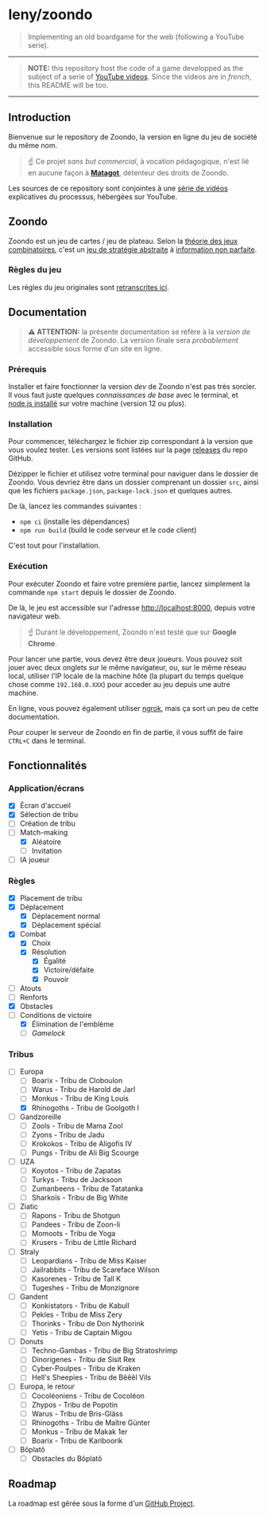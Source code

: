 # leny/zoondo

> Implementing an old boardgame for the web (following a YouTube serie).

* * *

> **NOTE:** this repository host the code of a game developped as the subject of a serie of [YouTube videos](https://www.youtube.com/playlist?list=PLiqWBsRPUup73D6Mew2s1XsoyXp6eaHjp). Since the videos are in *french*, this README will be too.

* * *

## Introduction

Bienvenue sur le repository de Zoondo, la version en ligne du jeu de société du même nom.

> ☝️ Ce projet *sans but commercial*, à vocation pédagogique, n'est lié en aucune façon à [**Matagot**](https://www.matagot.com), détenteur des droits de Zoondo.

Les sources de ce repository sont conjointes à une [série de vidéos](https://www.youtube.com/playlist?list=PLiqWBsRPUup73D6Mew2s1XsoyXp6eaHjp) explicatives du processus, hébergées sur YouTube.

## Zoondo

Zoondo est un jeu de cartes / jeu de plateau. Selon la [théorie des jeux combinatoires](https://fr.wikipedia.org/wiki/Th%C3%A9orie_des_jeux_combinatoires), c'est un [jeu de stratégie abstraite](https://fr.wikipedia.org/wiki/Jeu_de_strat%C3%A9gie_combinatoire_abstrait) à [information non parfaite](https://fr.wikipedia.org/wiki/Th%C3%A9orie_des_jeux#Information_compl%C3%A8te_et_information_incompl%C3%A8te).

### Règles du jeu

Les règles du jeu originales sont [retranscrites ici](./docs/gamerules.md).

## Documentation

> **⚠️ ATTENTION:** la présente documentation se réfère à la _version de développement_ de Zoondo. La version finale sera _probablement_ accessible sous forme d'un site en ligne.

### Prérequis

Installer et faire fonctionner la version *dev* de Zoondo n'est pas très sorcier. Il vous faut juste quelques *connaissances de base* avec le terminal, et [node.js installé](https://nodejs.org/en/download/) sur votre machine (version 12 ou plus).

### Installation

Pour commencer, téléchargez le fichier zip correspondant à la version que vous voulez tester. Les versions sont listées sur la page [releases](https://github.com/leny/zoondo/releases) du repo GitHub.

Dézipper le fichier et utilisez votre terminal pour naviguer dans le dossier de Zoondo. Vous devriez être dans un dossier comprenant un dossier `src`, ainsi que les fichiers `package.json`, `package-lock.json` et quelques autres.

De là, lancez les commandes suivantes :

- `npm ci` (installe les dépendances)
- `npm run build` (build le code serveur et le code client)

C'est tout pour l'installation.

### Exécution

Pour exécuter Zoondo et faire votre première partie, lancez simplement la commande `npm start` depuis le dossier de Zoondo.

De là, le jeu est accessible sur l'adresse [http://localhost:8000](http://localhost:8000), depuis votre navigateur web.

> ☝️ Durant le développement, Zoondo n'est testé que sur **Google Chrome**.

Pour lancer une partie, vous devez être deux joueurs. Vous pouvez soit jouer avec deux onglets sur le même navigateur, ou, sur le même réseau local, utiliser l'IP locale de la machine hôte (la plupart du temps quelque chose comme `192.168.0.XXX`) pour acceder au jeu depuis une autre machine.

En ligne, vous pouvez également utiliser [ngrok](https://ngrok.com), mais ça sort un peu de cette documentation.

Pour couper le serveur de Zoondo en fin de partie, il vous suffit de faire `CTRL+C` dans le terminal.

## Fonctionnalités

### Application/écrans

- [x] Écran d'accueil
- [x] Sélection de tribu
- [ ] Création de tribu
- [ ] Match-making
	- [x] Aléatoire
	- [ ] Invitation
- [ ] IA joueur

### Règles

- [x] Placement de tribu
- [x] Déplacement
  - [x] Déplacement normal
  - [x] Déplacement spécial
- [x] Combat
  - [x] Choix
  - [x] Résolution
	  - [x] Égalité
	  - [x] Victoire/défaite
	  - [x] Pouvoir
- [ ] Atouts
- [ ] Renforts
- [x] Obstacles
- [ ] Conditions de victoire
    - [x] Élimination de l'emblème
    - [ ] _Gamelock_

### Tribus

- [ ] Europa
	- [ ] Boarix - Tribu de Cloboulon
	- [ ] Warus - Tribu de Harold de Jarl
	- [ ] Monkus - Tribu de King Louis
	- [x] Rhinogoths - Tribu de Goolgoth I
- [ ] Gandzoreille
	- [ ] Zools - Tribu de Mama Zool
	- [ ] Zyons - Tribu de Jadu
	- [ ] Krokokos - Tribu de Aligofis IV
	- [ ] Pungs - Tribu de Ali Big Scourge
- [ ] UZA
	- [ ] Koyotos - Tribu de Zapatas
	- [ ] Turkys - Tribu de Jacksoon
	- [ ] Zumanbeens - Tribu de Tatatanka
	- [ ] Sharkoïs - Tribu de Big White
- [ ] Ziatic
	- [ ] Rapons - Tribu de Shotgun
	- [ ] Pandees - Tribu de Zoon-li
	- [ ] Momoots - Tribu de Yoga
	- [ ] Krusers - Tribu de Little Richard
- [ ] Straly
	- [ ] Leopardians - Tribu de Miss Kaiser
	- [ ] Jailrabbits - Tribu de Scareface Wilson
	- [ ] Kasorenes - Tribu de Tall K
	- [ ] Tugeshes - Tribu de Monzignore
- [ ] Gandent
	- [ ] Konkistators - Tribu de Kabull
	- [ ] Pekles - Tribu de Miss Zery
	- [ ] Thorinks - Tribu de Don Nythorink
	- [ ] Yetis - Tribu de Captain Migou
- [ ] Donuts
	- [ ] Techno-Gambas - Tribu de Big Stratoshrimp
	- [ ] Dinorigenes - Tribu de Sisit Rex
	- [ ] Cyber-Poulpes - Tribu de Kraken
	- [ ] Hell's Sheepies - Tribu de Bêêêl Vils
- [ ] Europa, le retour
	- [ ] Cocoléoniens - Tribu de Cocoléon
	- [ ] Zhypos - Tribu de Popotin
	- [ ] Warus - Tribu de Bris-Gläss
	- [ ] Rhinogoths - Tribu de Maître Günter
	- [ ] Monkus - Tribu de Makak 1er
	- [ ] Boarix - Tribu de Kariboorik
- [ ] Bôplatô
	- [ ] Obstacles du Bôplatô

## Roadmap

La roadmap est gêrée sous la forme d'un [GitHub Project](https://github.com/leny/zoondo/projects/1).
